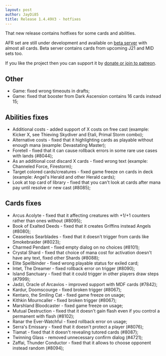 ```yaml
---
layout: post
author: JayDi85
title: Release 1.4.49V3 - hotfixes
---
```

That new release contains hotfixes for some cards and abilities.

AFR set are still under development and available on [beta server](http://xmage.today/) with almost all cards.
Beta server contains cards from upcoming J21 and MID sets too. 

If you like the project then you can support it by [donate or join to patreon](http://xmage.today/#donate).

## Other
* Game: fixed wrong timeouts in drafts;
* Game: fixed that booster from Dark Ascension contains 16 cards instead 15;

## Abilities fixes
* Additional costs - added support of X costs on free cast (example: Kicker X, see Thieving Skydiver and Etali, Primal Storm combo);
* Alternative costs - fixed that it highlighting cards as playable without enough mana (example: Devastating Master);
* Foretell - fixed that it can cause rollback errors in some rare use cases with lands (#8044);
* As an additional cost discard X cards - fixed wrong text (example: Channeled Force, Firestorm);
* Target colored cards/creatures - fixed game freeze on cards in deck (example: Angel's Herald and other Herald cards);
* Look at top card of library - fixed that you can't look at cards after mana pay until resolve or new cast (#8085);

## Cards fixes
* Arcus Acolyte - fixed that it affecting creatures with +1/+1 counters rather than ones without (#8095);
* Book of Exalted Deeds - fixed that it creates Griffins instead Angels (#8080);
* Ceaseless Searblades - fixed that it doesn't trigger from cards like Smokebraider (#8023);
* Charmed Pendant - fixed empty dialog on no choices (#8101);
* Crystal Shard - fixed that choice of mana cost for activation doesn't have any text, fixed other Shards (#8088);
* Elite Spellbinder - fixed wrong playable status for exiled card;
* Intet, The Dreamer - fixed rollback error on trigger (#8090);
* Island Sanctuary - fixed that it could trigger in other players draw steps (#7999);
* Jadzi, Oracle of Arcavios - improved support with MDF cards (#7842);
* Kardur, Doomscourge - fixed broken trigger (#8067);
* Kentaro, the Smiling Cat - fixed game freeze on usage;
* Kithkin Mourncaller - fixed broken trigger (#8067);
* Marshland Bloodcaster - fixed game freeze on usage;
* Mutual Destruction - fixed that it doesn't gain flash even if you control a permanent with flash (#8102);
* Ranar the Ever-Watchful - fixed rollback error on usage;
* Serra's Emissary - fixed that it doesn't protect a player (#8076);
* Tiamat - fixed that it doesn't revealing tutored cards (#8087);
* Twinning Glass - removed unnecessary confirm dialog (#4721);
* Zaffai, Thunder Conductor - fixed that it allows to choose opponent instead random (#8094);